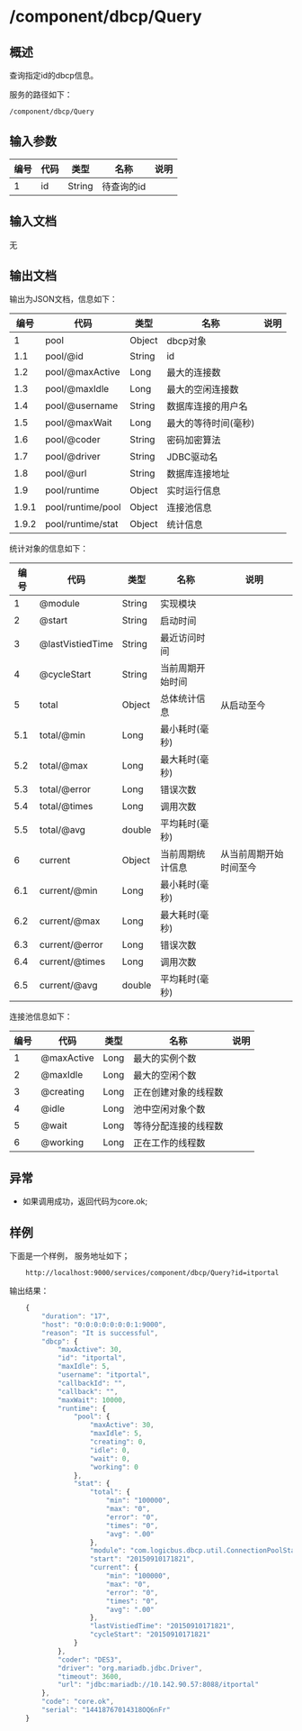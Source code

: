 # /component/dbcp/Query

## 概述

查询指定id的dbcp信息。

服务的路径如下：
```
/component/dbcp/Query
```

## 输入参数
| 编号 | 代码 | 类型 | 名称 | 说明 |
| ---- | ---- | ---- | ---- | ---- |
| 1 | id | String | 待查询的id | |

## 输入文档
无

## 输出文档

输出为JSON文档，信息如下：

| 编号 | 代码 | 类型 | 名称 | 说明 |
| ---- | ---- | ---- | ---- | ---- |
| 1 | pool | Object | dbcp对象 | |
| 1.1 | pool/@id | String | id | |
| 1.2 | pool/@maxActive | Long | 最大的连接数 | | 
| 1.3 | pool/@maxIdle | Long | 最大的空闲连接数 | |
| 1.4 | pool/@username | String | 数据库连接的用户名 | |
| 1.5 | pool/@maxWait | Long | 最大的等待时间(毫秒) | |
| 1.6 | pool/@coder | String | 密码加密算法 | |
| 1.7 | pool/@driver | String | JDBC驱动名 | |
| 1.8 | pool/@url | String | 数据库连接地址 | |
| 1.9 | pool/runtime | Object | 实时运行信息 | |
| 1.9.1 | pool/runtime/pool | Object | 连接池信息 | |
| 1.9.2 | pool/runtime/stat | Object | 统计信息 | |

统计对象的信息如下：

| 编号 | 代码 | 类型 | 名称 | 说明 |
| ---- | ---- | ---- | ---- | ---- |
| 1 | @module | String | 实现模块 | |
| 2 | @start | String | 启动时间 | |
| 3 | @lastVistiedTime | String | 最近访问时间 | |
| 4 | @cycleStart | String | 当前周期开始时间 | |
| 5 | total | Object | 总体统计信息 | 从启动至今 | 
| 5.1 | total/@min | Long | 最小耗时(毫秒) | |
| 5.2 | total/@max | Long | 最大耗时(毫秒) | |
| 5.3 | total/@error | Long | 错误次数 | |
| 5.4 | total/@times | Long | 调用次数 | |
| 5.5 | total/@avg | double | 平均耗时(毫秒) | | 
| 6 | current | Object | 当前周期统计信息 | 从当前周期开始时间至今 |
| 6.1 | current/@min | Long | 最小耗时(毫秒) | |
| 6.2 | current/@max | Long | 最大耗时(毫秒) | |
| 6.3 | current/@error | Long | 错误次数 | |
| 6.4 | current/@times | Long | 调用次数 | |
| 6.5 | current/@avg | double | 平均耗时(毫秒) | | 

连接池信息如下：

| 编号 | 代码 | 类型 | 名称 | 说明 |
| ---- | ---- | ---- | ---- | ---- |
| 1 | @maxActive | Long | 最大的实例个数 | |
| 2 | @maxIdle | Long | 最大的空闲个数 | |
| 3 | @creating | Long | 正在创建对象的线程数 | |
| 4 | @idle | Long | 池中空闲对象个数 | |
| 5 | @wait | Long | 等待分配连接的线程数 | |
| 6 | @working | Long | 正在工作的线程数

## 异常
* 如果调用成功，返回代码为core.ok;

## 样例

下面是一个样例，
服务地址如下；
```
	http://localhost:9000/services/component/dbcp/Query?id=itportal
```
输出结果：
```javascript
	{
	    "duration": "17", 
	    "host": "0:0:0:0:0:0:0:1:9000", 
	    "reason": "It is successful", 
	    "dbcp": {
	        "maxActive": 30, 
	        "id": "itportal", 
	        "maxIdle": 5, 
	        "username": "itportal", 
	        "callbackId": "", 
	        "callback": "", 
	        "maxWait": 10000, 
	        "runtime": {
	            "pool": {
	                "maxActive": 30, 
	                "maxIdle": 5, 
	                "creating": 0, 
	                "idle": 0, 
	                "wait": 0, 
	                "working": 0
	            }, 
	            "stat": {
	                "total": {
	                    "min": "100000", 
	                    "max": "0", 
	                    "error": "0", 
	                    "times": "0", 
	                    "avg": ".00"
	                }, 
	                "module": "com.logicbus.dbcp.util.ConnectionPoolStat", 
	                "start": "20150910171821", 
	                "current": {
	                    "min": "100000", 
	                    "max": "0", 
	                    "error": "0", 
	                    "times": "0", 
	                    "avg": ".00"
	                }, 
	                "lastVistiedTime": "20150910171821", 
	                "cycleStart": "20150910171821"
	            }
	        }, 
	        "coder": "DES3", 
	        "driver": "org.mariadb.jdbc.Driver", 
	        "timeout": 3600, 
	        "url": "jdbc:mariadb://10.142.90.57:8088/itportal"
	    }, 
	    "code": "core.ok", 
	    "serial": "14418767014318OQ6nFr"
	}

```


